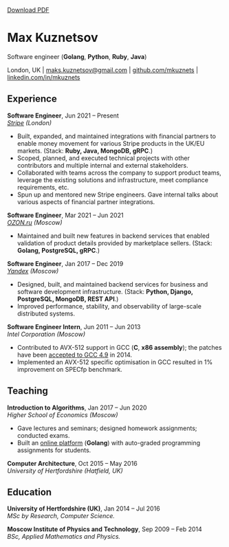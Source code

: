 [Download PDF](./cv.pdf)

# Max Kuznetsov

Software engineer (**Golang**, **Python**, **Ruby**, **Java**)


London, UK | [maks.kuznetsov@gmail.com](mailto:maks.kuznetsov@gmail.com) | [github.com/mkuznets](https://github.com/mkuznets) | [linkedin.com/in/mkuznets](https://linkedin.com/in/mkuznets)

## Experience

**Software Engineer**, Jun 2021 – Present\
*[Stripe](https://stripe.com)* *(London)*

* Built, expanded, and maintained integrations with financial partners to enable money movement for various Stripe products in the UK/EU markets. (Stack: **Ruby, Java, MongoDB, gRPC**.)
* Scoped, planned, and executed technical projects with other contributors and multiple internal and external stakeholders.
* Collaborated with teams across the company to support product teams, leverage the existing solutions and infrastructure, meet compliance requirements, etc.
* Spun up and mentored new Stripe engineers. Gave internal talks about various aspects of financial partner integrations.

**Software Engineer**, Mar 2021 – Jun 2021\
*[OZON.ru](https://ozon.ru)* *(Moscow)*

* Maintained and built new features in backend services that enabled validation of product details provided by marketplace sellers. (Stack: **Golang, PostgreSQL, gRPC**.)

**Software Engineer**, Jan 2017 – Dec 2019\
*[Yandex](https://yandex.com/company)* *(Moscow)*

* Designed, built, and maintained backend services for business and software development infrastructure. (Stack: **Python, Django, PostgreSQL, MongoDB, REST API**.)
* Improved performance, stability, and observability of large-scale distributed systems.

**Software Engineer Intern**, Jun 2011 – Jun 2013\
*Intel Corporation* *(Moscow)*

* Contributed to AVX-512 support in GCC (**C**, **x86 assembly**); the patches have been [accepted to GCC 4.9](https://gcc.gnu.org/news.html#:~:text=Intel%20AVX-512%20support) in 2014.
* Implemented an AVX-512 specific optimisation in GCC resulted in 1% improvement on SPECfp benchmark.


## Teaching

**Introduction to Algorithms**, Jan 2017 – Jun 2020\
*Higher School of Economics* *(Moscow)*

* Gave lectures and seminars; designed homework assignments; conducted exams.
* Built an [online platform](https://github.com/mkuznets/classbox) (**Golang**) with auto-graded programming assignments for students.

**Computer Architecture**, Oct 2015 – May 2016\
*University of Hertfordshire* *(Hatfield, UK)*



## Education

**University of Hertfordshire (UK)**, Jan 2014 – Jul 2016\
*MSc by Research, Computer Science.* 


**Moscow Institute of Physics and Technology**, Sep 2009 – Feb 2014\
*BSc, Applied Mathematics and Physics.* 



